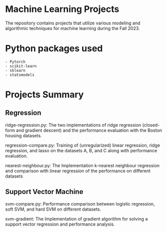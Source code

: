 # Machine Learning Projects

The repository contains projects that utilize various modeling and algorithmic techniques for machine learning during the Fall 2023.

# Python packages used

    - Pytorch
    - scikit-learn
    - sklearn
    - statsmodels

# Projects Summary

## Regression

ridge-regression.py: The two implementations of ridge regression (closed-form and gradient descent) and the performance evaluation with the Boston housing datasets.

regression-compare.py: Training of (unregularized) linear regression, ridge regression, and lasso on the datasets A, B, and C along with performance evaluation.

nearest-neighbour.py: The Implementation k-nearest neighbour regression and comparison with linear regression of the performance on different datasets 

## Support Vector Machine

svm-compare.py: Performance comparison between logistic regression, soft SVM, and hard SVM on different datasets.

svm-gradient: The Implementation of gradient algorithm for solving a support vector regression and performance analysis.


